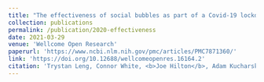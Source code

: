 ```yaml
---
title: "The effectiveness of social bubbles as part of a Covid-19 lockdown exit strategy, a modelling study"
collection: publications
permalink: /publication/2020-effectiveness
date: 2021-03-29
venue: 'Wellcome Open Research'
paperurl: 'https://www.ncbi.nlm.nih.gov/pmc/articles/PMC7871360/'
link: 'https://doi.org/10.12688/wellcomeopenres.16164.2'
citation: 'Trystan Leng, Connor White, <b>Joe Hilton</b>, Adam Kucharski, Lorenzo Pellis, Helena Stage, Nicholas G. Davies, Centre for Mathematical Modelling of Infectious Disease 2019 nCoV Working Group, Matt J. Keeling, Stefan Flasche. (2020) &quot;The effectiveness of social bubbles as part of a Covid-19 lockdown exit strategy, a modelling study.&quot; <i>Wellcome Open Research</i> 2021, 5:213. doi:/10.12688/wellcomeopenres.16164.2'
---
```

